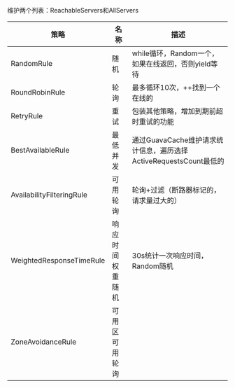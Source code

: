 维护两个列表：ReachableServers和AllServers

|策略|名称|描述
|---|---|---|
|RandomRule|随机|while循环，Random一个，如果在线返回，否则yield等待
|RoundRobinRule|轮询|最多循环10次，++找到一个在线的
|RetryRule|重试|包装其他策略，增加到期前超时重试的功能
|BestAvailableRule|最低并发|通过GuavaCache维护请求统计信息，遍历选择ActiveRequestsCount最低的
|AvailabilityFilteringRule|可用轮询|轮询+过滤（断路器标记的，请求量过大的）
|WeightedResponseTimeRule|响应时间权重随机|30s统计一次响应时间，Random随机
|ZoneAvoidanceRule|可用区可用轮询|